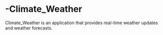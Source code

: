 # -Climate_Weather
Climate_Weather is an application that provides real-time weather updates and weather forecasts.
